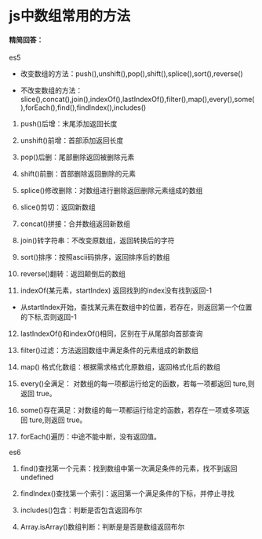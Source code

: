 # js中数组常用的方法

#### 精简回答：

es5

- 改变数组的方法：push(),unshift(),pop(),shift(),splice(),sort(),reverse()

- 不改变数组的方法：slice(),concat(),join(),indexOf(),lastIndexOf(),filter(),map(),every(),some(),forEach(),find(),findIndex(),includes()

1. push()后增：末尾添加返回长度

2. unshift()前增：首部添加返回长度

3. pop()后删：尾部删除返回被删除元素

4. shift()前删：首部删除返回删除的元素

5. splice()修改删除：对数组进行删除返回删除元素组成的数组

6. slice()剪切：返回新数组

7. concat()拼接：合并数组返回新数组

8. join()转字符串：不改变原数组，返回转换后的字符

9. sort()排序：按照ascii码排序，返回排序后的数组

10. reverse()翻转：返回颠倒后的数组

11. indexOf(某元素，startIndex) 返回找到的index没有找到返回-1
- 从startIndex开始，查找某元素在数组中的位置，若存在，则返回第一个位置的下标,否则返回-1

12. lastIndexOf()和indexOf()相同，区别在于从尾部向首部查询

13. filter()过滤：方法返回数组中满足条件的元素组成的新数组

14. map() 格式化数组：根据需求格式化原数组，返回格式化后的数组

15. every()全满足： 对数组的每一项都运行给定的函数，若每一项都返回 ture,则返回 true。

16. some()存在满足：对数组的每一项都运行给定的函数，若存在一项或多项返回 ture,则返回 true。

17. forEach()遍历：中途不能中断，没有返回值。

es6

1. find()查找第一个元素：找到数组中第一次满足条件的元素，找不到返回undefined

2. findIndex()查找第一个索引：返回第一个满足条件的下标，并停止寻找

3. includes()包含：判断是否包含返回布尔

4. Array.isArray()数组判断：判断是是否是数组返回布尔
